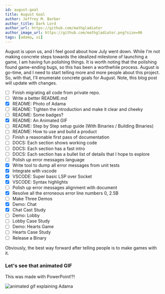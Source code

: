 ```yaml
---
id: august-goal
title: August Goal
author: Jeffrey M. Barber
author_title: Dark Lord
author_url: https://github.com/mathgladiator
author_image_url: https://github.com/mathgladiator.png?size=96
tags: [adama, ui]
---
```


August is upon us, and I feel good about how July went down. While I'm not making concrete steps towards the idealized milestone of launching a game, I am having fun polishing things. It is worth noting that the polishing found game-ending bugs, so this has been a worthwhile process. August is go-time, and I need to start telling more and more people about this project. So, with that, I'll enumerate concrete goals for August. Note, this blog post will update with changes.

- [ ] Finish migrating all code from private repo.
- [ ] Write a better README.md
- [x] README: Photo of Adama
- [ ] README: Tighten the introduction and make it clear and cheeky
- [ ] README: Some badges?
- [x] README: An Animated GIF
- [ ] README: Step by Step setup guide (With Binaries / Building Binaries)
- [ ] README: How to use and build a product
- [ ] Finish a reasonable first pass of documentation
- [ ] DOCS: Each section shows working code
- [ ] DOCS: Each section has a fast intro
- [ ] DOCS: Each section has a bullet list of details that I hope to explore
- [ ] Polish up error messages language
- [x] Write tool to dump all error messages from unit tests
- [x] Integrate with vscode
- [x] VSCODE: Super basic LSP over Socket
- [x] VSCODE: Syntax highlights
- [ ] Polish up error messages alignment with document
- [x] Resolve all the erroneous error line numbers 0, 2.5B
- [ ] Make Three Demos
- [x] Demo: Chat
- [x] Chat Cast Study
- [ ] Demo: Lobby
- [ ] Lobby Case Study
- [ ] Demo: Hearts Game
- [ ] Hearts Case Study
- [ ] Release a Binary

Obviously, the best way forward after telling people is to make games with it.

### Let's see that animated GIF
This was made with PowerPoint!?!

![animated gif explaining Adama](/img/20200804-adama-introduction-animated.gif)
